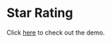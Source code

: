 # **Star Rating**

Click [here](http://userclassgit.github.io/star-rating-system) to check out the demo.